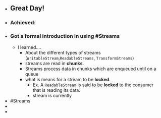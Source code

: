 - ## Great Day!
- ### Achieved:
- ### Got a formal introduction in using #Streams
	- I learned....
		- About the different types of streams (`WritableStream`,`ReadableStreams`, `TransformStreams`)
		- streams are read in **chunks**.
		- Streams process data in chunks which are enqueued until on a queue
		- what is means for a stream to be **locked**.
			- Ex. A `ReadableStream` is said to be **locked** to the consumer that is reading its data.
			- stream is currently
- #Streams
-
-